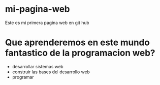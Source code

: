 # mi-pagina-web
Este es mi primera pagina web en git hub 
# Que aprenderemos en este mundo fantastico de la programacion web?
- desarrollar sistemas web
- construir las bases del desarrollo web
- programar 
